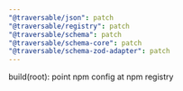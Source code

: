 ```yaml
---
"@traversable/json": patch
"@traversable/registry": patch
"@traversable/schema": patch
"@traversable/schema-core": patch
"@traversable/schema-zod-adapter": patch
---
```


build(root): point npm config at npm registry
